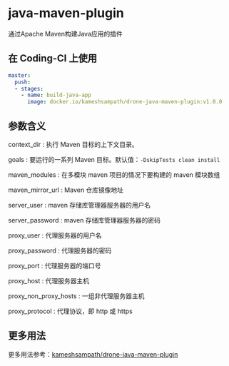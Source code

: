 # java-maven-plugin

通过Apache Maven构建Java应用的插件

## 在 Coding-CI 上使用

```yml
master:
  push:
  - stages:
    - name: build-java-app
      image: docker.io/kameshsampath/drone-java-maven-plugin:v1.0.0
```

## 参数含义

context_dir
: 执行 Maven 目标的上下文目录。

goals
: 要运行的一系列 Maven 目标。默认值：`-DskipTests clean install`

maven_modules
: 在多模块 maven 项目的情况下要构建的 maven 模块数组

maven_mirror_url
: Maven 仓库镜像地址

server_user
: maven 存储库管理器服务器的用户名

server_password
: maven 存储库管理器服务器的密码

proxy_user
: 代理服务器的用户名

proxy_password
: 代理服务器的密码

proxy_port
: 代理服务器的端口号

proxy_host
: 代理服务器主机

proxy_non_proxy_hosts
: 一组非代理服务器主机

proxy_protocol
: 代理协议，即 http 或 https

## 更多用法

更多用法参考：[kameshsampath/drone-java-maven-plugin](https://github.com/kameshsampath/drone-java-maven-plugin)
